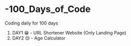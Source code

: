 # -100_Days_of_Code
Coding daily for 100 days 
1. DAY1 😁 -  URL Shortener Website (Only Landing Page)
2. DAY2 😊 -  Age Calculator 
